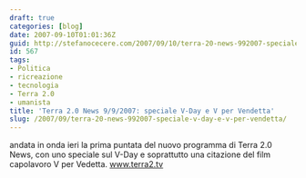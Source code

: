 ```yaml
---
draft: true
categories: [blog]
date: 2007-09-10T01:01:36Z
guid: http://stefanocecere.com/2007/09/10/terra-20-news-992007-speciale-v-day-e-v-per-vendetta/
id: 567
tags:
- Politica
- ricreazione
- tecnologia
- Terra 2.0
- umanista
title: 'Terra 2.0 News 9/9/2007: speciale V-Day e V per Vendetta'
slug: /2007/09/terra-20-news-992007-speciale-v-day-e-v-per-vendetta/
---
```


andata in onda ieri la prima puntata del nuovo programma di Terra 2.0 News, con uno speciale sul V-Day e soprattutto una citazione del film capolavoro V per Vedetta. <a href="http://www.terra2.tv" target="_blank">www.terra2.tv</a>